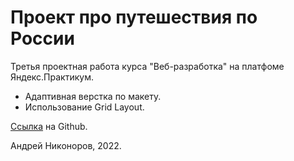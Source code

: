 # Проект про путешествия по России

Третья проектная работа курса "Веб-разработка" на платфоме Яндекс.Практикум.

* Адаптивная верстка по макету.
* Использование Grid Layout.

[Ссылка](https://github.com/nknrw/russian-travel) на Github.

Андрей Никоноров, 2022.